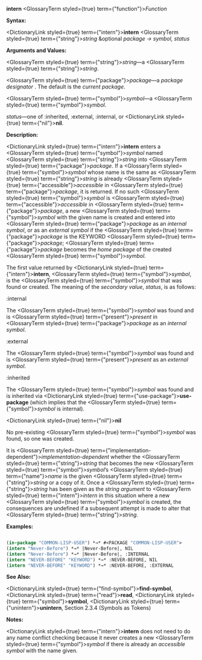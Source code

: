 **intern** <GlossaryTerm styled={true} term={"function"}><i>Function</i></GlossaryTerm> 



**Syntax:** 



<DictionaryLink styled={true} term={"intern"}><b>intern</b></DictionaryLink> <GlossaryTerm styled={true} term={"string"}><i>string</i></GlossaryTerm> &amp;optional *package → symbol, status* 



**Arguments and Values:** 



<GlossaryTerm styled={true} term={"string"}><i>string</i></GlossaryTerm>—a <GlossaryTerm styled={true} term={"string"}><i>string</i></GlossaryTerm>. 



<GlossaryTerm styled={true} term={"package"}><i>package</i></GlossaryTerm>—a *package designator* . The default is the *current package*. 



<GlossaryTerm styled={true} term={"symbol"}><i>symbol</i></GlossaryTerm>—a <GlossaryTerm styled={true} term={"symbol"}><i>symbol</i></GlossaryTerm>. 



*status*—one of :inherited, :external, :internal, or <DictionaryLink styled={true} term={"nil"}><b>nil</b></DictionaryLink>. 



**Description:** 



<DictionaryLink styled={true} term={"intern"}><b>intern</b></DictionaryLink> enters a <GlossaryTerm styled={true} term={"symbol"}><i>symbol</i></GlossaryTerm> named <GlossaryTerm styled={true} term={"string"}><i>string</i></GlossaryTerm> into <GlossaryTerm styled={true} term={"package"}><i>package</i></GlossaryTerm>. If a <GlossaryTerm styled={true} term={"symbol"}><i>symbol</i></GlossaryTerm> whose name is the same as <GlossaryTerm styled={true} term={"string"}><i>string</i></GlossaryTerm> is already <GlossaryTerm styled={true} term={"accessible"}><i>accessible</i></GlossaryTerm> in <GlossaryTerm styled={true} term={"package"}><i>package</i></GlossaryTerm>, it is returned. If no such <GlossaryTerm styled={true} term={"symbol"}><i>symbol</i></GlossaryTerm> is <GlossaryTerm styled={true} term={"accessible"}><i>accessible</i></GlossaryTerm> in <GlossaryTerm styled={true} term={"package"}><i>package</i></GlossaryTerm>, a new <GlossaryTerm styled={true} term={"symbol"}><i>symbol</i></GlossaryTerm> with the given name is created and entered into <GlossaryTerm styled={true} term={"package"}><i>package</i></GlossaryTerm> as an *internal symbol*, or as an *external symbol* if the <GlossaryTerm styled={true} term={"package"}><i>package</i></GlossaryTerm> is the KEYWORD <GlossaryTerm styled={true} term={"package"}><i>package</i></GlossaryTerm>; <GlossaryTerm styled={true} term={"package"}><i>package</i></GlossaryTerm> becomes the *home package* of the created <GlossaryTerm styled={true} term={"symbol"}><i>symbol</i></GlossaryTerm>. 



The first value returned by <DictionaryLink styled={true} term={"intern"}><b>intern</b></DictionaryLink>, <GlossaryTerm styled={true} term={"symbol"}><i>symbol</i></GlossaryTerm>, is the <GlossaryTerm styled={true} term={"symbol"}><i>symbol</i></GlossaryTerm> that was found or created. The meaning of the *secondary value*, *status*, is as follows: 



:internal 



The <GlossaryTerm styled={true} term={"symbol"}><i>symbol</i></GlossaryTerm> was found and is <GlossaryTerm styled={true} term={"present"}><i>present</i></GlossaryTerm> in <GlossaryTerm styled={true} term={"package"}><i>package</i></GlossaryTerm> as an *internal symbol*. 



:external 



The <GlossaryTerm styled={true} term={"symbol"}><i>symbol</i></GlossaryTerm> was found and is <GlossaryTerm styled={true} term={"present"}><i>present</i></GlossaryTerm> as an *external symbol*. 



:inherited 



The <GlossaryTerm styled={true} term={"symbol"}><i>symbol</i></GlossaryTerm> was found and is inherited via <DictionaryLink styled={true} term={"use-package"}><b>use-package</b></DictionaryLink> (which implies that the <GlossaryTerm styled={true} term={"symbol"}><i>symbol</i></GlossaryTerm> is internal). 



<DictionaryLink styled={true} term={"nil"}><b>nil</b></DictionaryLink> 



No pre-existing <GlossaryTerm styled={true} term={"symbol"}><i>symbol</i></GlossaryTerm> was found, so one was created. 







 



 



It is <GlossaryTerm styled={true} term={"implementation-dependent"}><i>implementation-dependent</i></GlossaryTerm> whether the <GlossaryTerm styled={true} term={"string"}><i>string</i></GlossaryTerm> that becomes the new <GlossaryTerm styled={true} term={"symbol"}><i>symbol</i></GlossaryTerm>’s <GlossaryTerm styled={true} term={"name"}><i>name</i></GlossaryTerm> is the given <GlossaryTerm styled={true} term={"string"}><i>string</i></GlossaryTerm> or a copy of it. Once a <GlossaryTerm styled={true} term={"string"}><i>string</i></GlossaryTerm> has been given as the *string argument* to <GlossaryTerm styled={true} term={"intern"}><i>intern</i></GlossaryTerm> in this situation where a new <GlossaryTerm styled={true} term={"symbol"}><i>symbol</i></GlossaryTerm> is created, the consequences are undefined if a subsequent attempt is made to alter that <GlossaryTerm styled={true} term={"string"}><i>string</i></GlossaryTerm>. 



**Examples:**
```lisp

(in-package "COMMON-LISP-USER") *→* #<PACKAGE "COMMON-LISP-USER"> 
(intern "Never-Before") *→* |Never-Before|, NIL 
(intern "Never-Before") *→* |Never-Before|, :INTERNAL 
(intern "NEVER-BEFORE" "KEYWORD") *→* :NEVER-BEFORE, NIL 
(intern "NEVER-BEFORE" "KEYWORD") *→* :NEVER-BEFORE, :EXTERNAL 

```
**See Also:** 



<DictionaryLink styled={true} term={"find-symbol"}><b>find-symbol</b></DictionaryLink>, <DictionaryLink styled={true} term={"read"}><b>read</b></DictionaryLink>, <DictionaryLink styled={true} term={"symbol"}><b>symbol</b></DictionaryLink>, <DictionaryLink styled={true} term={"unintern"}><b>unintern</b></DictionaryLink>, Section 2.3.4 (Symbols as Tokens) 



**Notes:** 



<DictionaryLink styled={true} term={"intern"}><b>intern</b></DictionaryLink> does not need to do any name conflict checking because it never creates a new <GlossaryTerm styled={true} term={"symbol"}><i>symbol</i></GlossaryTerm> if there is already an *accessible symbol* with the name given. 



